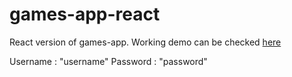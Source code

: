# games-app-react

React version of games-app. Working demo can be checked [here](https://games-app-react.herokuapp.com)

Username : "username"
Password : "password"
